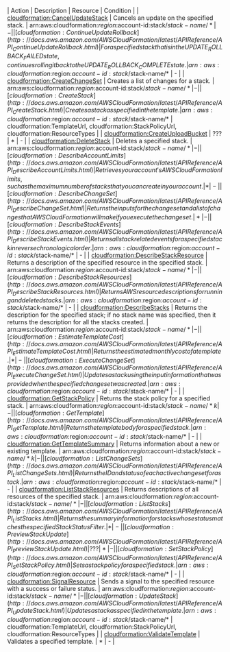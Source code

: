 | Action | Description | Resource | Condition |
| [cloudformation:CancelUpdateStack](http://docs.aws.amazon.com/AWSCloudFormation/latest/APIReference/API_CancelUpdateStack.html) | Cancels an update on the specified stack. | arn:aws:cloudformation:$region:$account-id:stack/$stack-name/* | - |
| [cloudformation:ContinueUpdateRollback](http://docs.aws.amazon.com/AWSCloudFormation/latest/APIReference/API_ContinueUpdateRollback.html) | For a specified stack that is in the UPDATE_ROLLBACK_FAILED state, continues rolling it back to the UPDATE_ROLLBACK_COMPLETE state. | arn:aws:cloudformation:$region:$account-id:stack/$stack-name/* | - |
| [cloudformation:CreateChangeSet](http://docs.aws.amazon.com/AWSCloudFormation/latest/APIReference/API_CreateChangeSet.html) | Creates a list of changes for a stack. | arn:aws:cloudformation:$region:$account-id:stack/$stack-name/* | - |
| [cloudformation:CreateStack](http://docs.aws.amazon.com/AWSCloudFormation/latest/APIReference/API_CreateStack.html) | Creates a stack as specified in the template. | arn:aws:cloudformation:$region:$account-id:stack/$stack-name/* | cloudformation:TemplateUrl, cloudformation:StackPolicyUrl, cloudformation:ResourceTypes |
| [cloudformation:CreateUploadBucket](http://docs.aws.amazon.com/AWSCloudFormation/latest/APIReference/API_CreateUploadBucket.html) | ??? | * | - |
| [cloudformation:DeleteStack](http://docs.aws.amazon.com/AWSCloudFormation/latest/APIReference/API_DeleteStack.html) | Deletes a specified stack. | arn:aws:cloudformation:$region:$account-id:stack/$stack-name/* | - |
| [cloudformation:DescribeAccountLimits](http://docs.aws.amazon.com/AWSCloudFormation/latest/APIReference/API_DescribeAccountLimits.html) | Retrieves your account's AWS CloudFormation limits, such as the maximum number of stacks that you can create in your account. | * | - |
| [cloudformation:DescribeChangeSet](http://docs.aws.amazon.com/AWSCloudFormation/latest/APIReference/API_DescribeChangeSet.html) | Returns the inputs for the change set and a list of changes that AWS CloudFormation will make if you execute the change set. | * | - |
| [cloudformation:DescribeStackEvents](http://docs.aws.amazon.com/AWSCloudFormation/latest/APIReference/API_DescribeStackEvents.html) | Returns all stack related events for a specified stack in reverse chronological order. | arn:aws:cloudformation:$region:$account-id:stack/$stack-name/* | - |
| [cloudformation:DescribeStackResource](http://docs.aws.amazon.com/AWSCloudFormation/latest/APIReference/API_DescribeStackResource.html) | Returns a description of the specified resource in the specified stack. | arn:aws:cloudformation:$region:$account-id:stack/$stack-name/* | - |
| [cloudformation:DescribeStackResources](http://docs.aws.amazon.com/AWSCloudFormation/latest/APIReference/API_DescribeStackResources.html) | Returns AWS resource descriptions for running and deleted stacks. | arn:aws:cloudformation:$region:$account-id:stack/$stack-name/* | - |
| [cloudformation:DescribeStacks](http://docs.aws.amazon.com/AWSCloudFormation/latest/APIReference/API_DescribeStacks.html) | Returns the description for the specified stack; if no stack name was specified, then it returns the description for all the stacks created. | arn:aws:cloudformation:$region:$account-id:stack/$stack-name/* | - |
| [cloudformation:EstimateTemplateCost](http://docs.aws.amazon.com/AWSCloudFormation/latest/APIReference/API_EstimateTemplateCost.html) | Returns the estimated monthly cost of a template. | * | - |
| [cloudformation:ExecuteChangeSet](http://docs.aws.amazon.com/AWSCloudFormation/latest/APIReference/API_ExecuteChangeSet.html) | Updates a stack using the input information that was provided when the specified change set was created. | arn:aws:cloudformation:$region:$account-id:stack/$stack-name/* | - |
| [cloudformation:GetStackPolicy](http://docs.aws.amazon.com/AWSCloudFormation/latest/APIReference/API_GetStackPolicy.html) | Returns the stack policy for a specified stack. | arn:aws:cloudformation:$region:$account-id:stack/$stack-name/*k | - |
| [cloudformation:GetTemplate](http://docs.aws.amazon.com/AWSCloudFormation/latest/APIReference/API_GetTemplate.html) | Returns the template body for a specified stack. | arn:aws:cloudformation:$region:$account-id:stack/$stack-name/* | - |
| [cloudformation:GetTemplateSummary](http://docs.aws.amazon.com/AWSCloudFormation/latest/APIReference/API_GetTemplateSummary.html) | Returns information about a new or existing template. | arn:aws:cloudformation:$region:$account-id:stack/$stack-name/*k | - |
| [cloudformation:ListChangeSets](http://docs.aws.amazon.com/AWSCloudFormation/latest/APIReference/API_ListChangeSets.html) | Returns the ID and status of each active change set for a stack. | arn:aws:cloudformation:$region:$account-id:stack/$stack-name/* | - |
| [cloudformation:ListStackResources](http://docs.aws.amazon.com/AWSCloudFormation/latest/APIReference/API_ListStackResources.html) | Returns descriptions of all resources of the specified stack. | arn:aws:cloudformation:$region:$account-id:stack/$stack-name/* | - |
| [cloudformation:ListStacks](http://docs.aws.amazon.com/AWSCloudFormation/latest/APIReference/API_ListStacks.html) | Returns the summary information for stacks whose status matches the specified StackStatusFilter. | * | - |
| [cloudformation:PreviewStackUpdate](http://docs.aws.amazon.com/AWSCloudFormation/latest/APIReference/API_PreviewStackUpdate.html) | ??? | * | - |
| [cloudformation:SetStackPolicy](http://docs.aws.amazon.com/AWSCloudFormation/latest/APIReference/API_SetStackPolicy.html) | Sets a stack policy for a specified stack. | arn:aws:cloudformation:$region:$account-id:stack/$stack-name/* | - |
| [cloudformation:SignalResource](http://docs.aws.amazon.com/AWSCloudFormation/latest/APIReference/API_SignalResource.html) | Sends a signal to the specified resource with a success or failure status. | arn:aws:cloudformation:$region:$account-id:stack/$stack-name/* | - |
| [cloudformation:UpdateStack](http://docs.aws.amazon.com/AWSCloudFormation/latest/APIReference/API_UpdateStack.html) | Updates a stack as specified in the template. | arn:aws:cloudformation:$region:$account-id:stack/$stack-name/* | cloudformation:TemplateUrl, cloudformation:StackPolicyUrl, cloudformation:ResourceTypes |
| [cloudformation:ValidateTemplate](http://docs.aws.amazon.com/AWSCloudFormation/latest/APIReference/API_ValidateTemplate.html) | Validates a specified template. | * | - |

